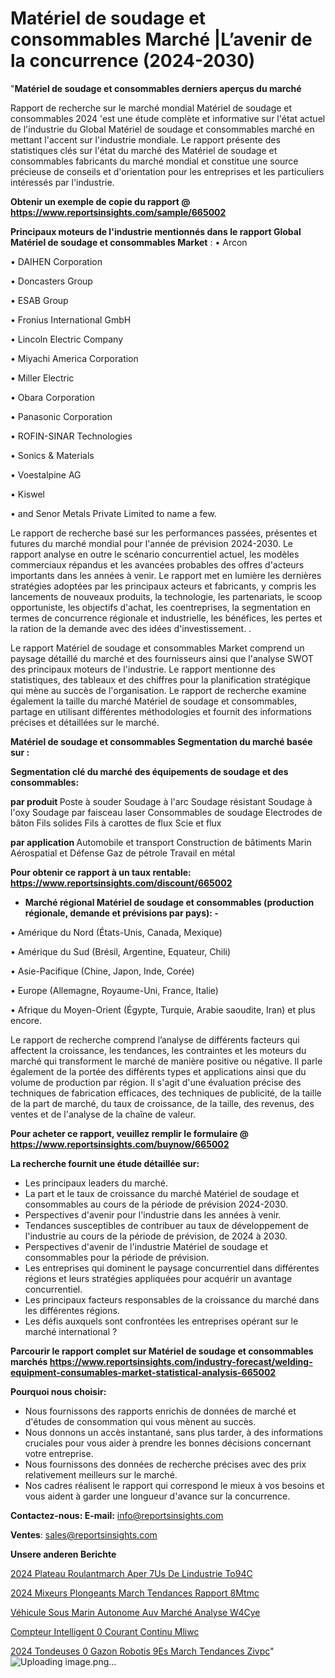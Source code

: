 # Matériel de soudage et consommables Marché |L’avenir de la concurrence (2024-2030)

"<strong>Matériel de soudage et consommables derniers aperçus du marché</strong>

Rapport de recherche sur le marché mondial Matériel de soudage et consommables 2024 'est une étude complète et informative sur l'état actuel de l'industrie du Global Matériel de soudage et consommables marché en mettant l'accent sur l'industrie mondiale. Le rapport présente des statistiques clés sur l'état du marché des Matériel de soudage et consommables fabricants du marché mondial et constitue une source précieuse de conseils et d'orientation pour les entreprises et les particuliers intéressés par l'industrie.

<strong>Obtenir un exemple de copie du rapport @ <a href=https://www.reportsinsights.com/sample/665002>https://www.reportsinsights.com/sample/665002</a></strong>

<strong>Principaux moteurs de l'industrie mentionnés dans le rapport Global Matériel de soudage et consommables Market</strong> :
• Arcon

• DAIHEN Corporation

• Doncasters Group

• ESAB Group

• Fronius International GmbH

• Lincoln Electric Company

• Miyachi America Corporation

• Miller Electric

• Obara Corporation

• Panasonic Corporation

• ROFIN-SINAR Technologies

• Sonics & Materials

• Voestalpine AG

• Kiswel

• and Senor Metals Private Limited to name a few.

Le rapport de recherche basé sur les performances passées, présentes et futures du marché mondial pour l'année de prévision 2024-2030. Le rapport analyse en outre le scénario concurrentiel actuel, les modèles commerciaux répandus et les avancées probables des offres d'acteurs importants dans les années à venir. Le rapport met en lumière les dernières stratégies adoptées par les principaux acteurs et fabricants, y compris les lancements de nouveaux produits, la technologie, les partenariats, le scoop opportuniste, les objectifs d'achat, les coentreprises, la segmentation en termes de concurrence régionale et industrielle, les bénéfices, les pertes et la ration de la demande avec des idées d'investissement. .

Le rapport Matériel de soudage et consommables Market comprend un paysage détaillé du marché et des fournisseurs ainsi que l'analyse SWOT des principaux moteurs de l'industrie. Le rapport mentionne des statistiques, des tableaux et des chiffres pour la planification stratégique qui mène au succès de l'organisation. Le rapport de recherche examine également la taille du marché Matériel de soudage et consommables, partage en utilisant différentes méthodologies et fournit des informations précises et détaillées sur le marché.

<strong>Matériel de soudage et consommables Segmentation du marché basée sur :</strong>

<strong> Segmentation clé du marché des équipements de soudage et des consommables: </strong>

<strong> par produit </strong>
Poste à souder
Soudage à l'arc
Soudage résistant
Soudage à l'oxy
Soudage par faisceau laser
Consommables de soudage
Electrodes de bâton
Fils solides
Fils à carottes de flux
Scie et flux

<strong> par application </strong>
Automobile et transport
Construction de bâtiments
Marin
Aérospatial et Défense
Gaz de pétrole
Travail en métal

<strong>Pour obtenir ce rapport à un taux rentable: <a href=https://www.reportsinsights.com/discount/665002>https://www.reportsinsights.com/discount/665002</a></strong>
<ul>
  <li><strong>Marché régional Matériel de soudage et consommables (production régionale, demande et prévisions par pays): -</strong></li>
</ul>
• Amérique du Nord (États-Unis, Canada, Mexique)

• Amérique du Sud (Brésil, Argentine, Equateur, Chili)

• Asie-Pacifique (Chine, Japon, Inde, Corée)

• Europe (Allemagne, Royaume-Uni, France, Italie)

• Afrique du Moyen-Orient (Égypte, Turquie, Arabie saoudite, Iran) et plus encore.

Le rapport de recherche comprend l’analyse de différents facteurs qui affectent la croissance, les tendances, les contraintes et les moteurs du marché qui transforment le marché de manière positive ou négative. Il parle également de la portée des différents types et applications ainsi que du volume de production par région. Il s'agit d'une évaluation précise des techniques de fabrication efficaces, des techniques de publicité, de la taille de la part de marché, du taux de croissance, de la taille, des revenus, des ventes et de l'analyse de la chaîne de valeur.

<strong>Pour acheter ce rapport, veuillez remplir le formulaire @   <a href=https://www.reportsinsights.com/buynow/665002>https://www.reportsinsights.com/buynow/665002</a></strong>

<strong>La recherche fournit une étude détaillée sur:</strong>
<ul>
  <li>Les principaux leaders du marché.</li>
  <li>La part et le taux de croissance du marché Matériel de soudage et consommables au cours de la période de prévision 2024-2030.</li>
  <li>Perspectives d'avenir pour l'industrie dans les années à venir.</li>
  <li>Tendances susceptibles de contribuer au taux de développement de l'industrie au cours de la période de prévision, de 2024 à 2030.</li>
  <li>Perspectives d'avenir de l'industrie Matériel de soudage et consommables pour la période de prévision.</li>
  <li>Les entreprises qui dominent le paysage concurrentiel dans différentes régions et leurs stratégies appliquées pour acquérir un avantage concurrentiel.</li>
  <li>Les principaux facteurs responsables de la croissance du marché dans les différentes régions.</li>
  <li>Les défis auxquels sont confrontées les entreprises opérant sur le marché international ?</li>
</ul>

<strong>Parcourir le rapport complet sur Matériel de soudage et consommables marchés <a href=https://www.reportsinsights.com/industry-forecast/welding-equipment-consumables-market-statistical-analysis-665002>https://www.reportsinsights.com/industry-forecast/welding-equipment-consumables-market-statistical-analysis-665002</a></strong>

<strong>Pourquoi nous choisir:</strong>
<ul>
  <li>Nous fournissons des rapports enrichis de données de marché et d'études de consommation qui vous mènent au succès.</li>
  <li>Nous donnons un accès instantané, sans plus tarder, à des informations cruciales pour vous aider à prendre les bonnes décisions concernant votre entreprise.</li>
  <li>Nous fournissons des données de recherche précises avec des prix relativement meilleurs sur le marché.</li>
  <li>Nos cadres réalisent le rapport qui correspond le mieux à vos besoins et vous aident à garder une longueur d'avance sur la concurrence.</li>
</ul>
<strong>Contactez-nous:
</strong><strong>E-mail:</strong> <a href=mailto:info@reportsinsights.com>info@reportsinsights.com</a>

<strong>Ventes</strong>: <a href=mailto:sales@reportsinsights.com>sales@reportsinsights.com</a>

<strong>Unsere anderen Berichte</strong>

<a href=https://www.linkedin.com/pulse/2024-plateau-roulantmarch%C3%A9-aper%C3%A7us-de-lindustrie-to94c/>2024 Plateau Roulantmarch Aper 7Us De Lindustrie To94C</a>

<a href=https://www.linkedin.com/pulse/2024-mixeurs-plongeants-march%C3%A9-tendances-rapport-8mtmc/>2024 Mixeurs Plongeants March Tendances Rapport 8Mtmc</a>

<a href=https://www.linkedin.com/pulse/véhicule-sous-marin-autonome-auv-marché-analyse-w4cye/>Véhicule Sous Marin Autonome Auv Marché Analyse W4Cye</a>

<a href=https://www.linkedin.com/pulse/compteur-intelligent-%C3%A0-courant-continu-mliwc/>Compteur Intelligent  0 Courant Continu Mliwc</a>

<a href=https://www.linkedin.com/pulse/2024-tondeuses-%C3%A0-gazon-robotis%C3%A9es-march%C3%A9-tendances-zivpc/>2024 Tondeuses  0 Gazon Robotis 9Es March Tendances Zivpc</a>"
![Uploading image.png…]()
